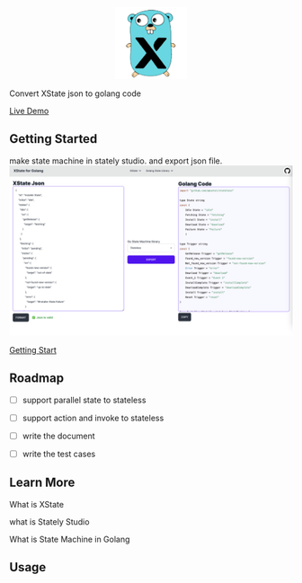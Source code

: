 <p align="center">
    <img src="https://github.com/CorrectRoadH/XState-for-golang/blob/main/images/logo.png?raw=true" height="128"/></a>
</p>

Convert XState json to golang code

[Live Demo](https://xstate.zeabur.app)

## Getting Started
make state machine in stately studio. and export json file.
![image](./images/screenshot.png)

[Getting Start](./docs/getting-start.md)

## Roadmap
- [ ] support parallel state to stateless 
- [ ] support action and invoke to stateless
- [ ] write the document
- [ ] write the test cases


## Learn More

What is XState

what is Stately Studio

What is State Machine in Golang

## Usage
